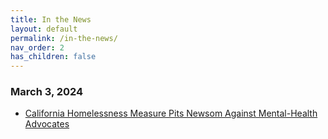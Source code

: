 ```yaml
---
title: In the News
layout: default
permalink: /in-the-news/
nav_order: 2
has_children: false
---
```


### **March 3, 2024**

- [California Homelessness Measure Pits Newsom Against Mental-Health Advocates](https://www.wsj.com/politics/elections/california-homelessness-ballot-measure-prop-1-f883e74a?mod=hp_lead_pos6)